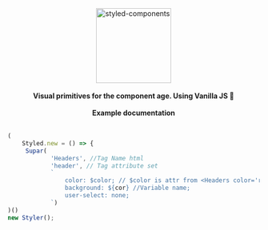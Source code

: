 <div align="center">
  <a>
    <img alt="styled-components" src="https://freepikpsd.com/media/2019/10/kawaii-neko-png-Transparent-Images.png" height="150px" />
  </a>
</div>

<br />

<div align="center">
  <strong>Visual primitives for the component age. Using Vanilla JS 💅</strong>
  <br />
  <br />
  
</div>

<div align="center">
  <strong>Example documentation</strong>
  <br />
  <br />
  
</div>


```jsx
(
    Styled.new = () => {
     Supar(
            'Headers', //Tag Name html
            'header', // Tag attribute set
            `
                color: $color; // $color is attr from <Headers color='red'>
                background: ${cor} //Variable name;
                user-select: none;
            `)
)()
new Styler();
```
